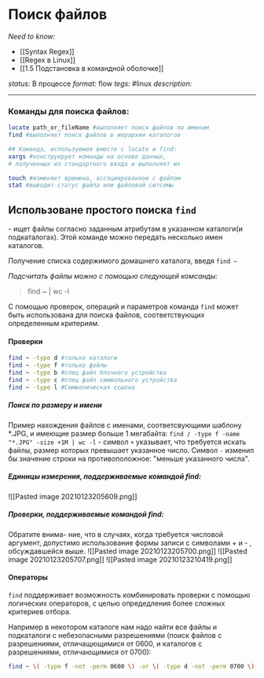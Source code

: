 # Поиск файлов
*Need to know:* 
- [[Syntax Regex]] 
- [[Regex в Linux]]
- [[1.5 Подстановка в командной оболочке]]

*status:* В процессе
*format:* flow
*tegs:* #linux
*description:*

---
### Команды для поиска файлов:
```bash
locate path_or_fileName #выполняет поиск файлов по именам
find #выполняет поиск файлов в иерархии каталогов

## Команда, используемая вместе с locate и find:
xargs #конструирует команды на основе данных, 
# полученных из стандартного ввода и выполняет их

touch #изменяет времена, ассоциированное с файлом
stat #выводит статус файла или файловой ситсемы
```

## Использоване простого поиска `find`
\- ищет файлы согласно заданным атрибутам в указанном каталоги(и подкаталогах). Этой команде можно передать несколько имен каталогов.

Получение списка содержимого домашнего каталога, введя `find ~`

*Подсчитать файлы можно с помощью следующей комсанды:*
>find ~ | wc -l

С помощью проверок, операций и параметров команда `find` может быть использована для поиска файлов, соответствующих определенным критериям.
#### Проверки
```bash
find ~ -type d #только каталоги
find ~ -type f #только файлы
find ~ -type b #спец файл блочного устройства
find ~ -type c #спец файл символьного устройства
find ~ -type l #Символическая ссылка
```

##### Поиск по размеру и имени
Пример нахождения файлов с именами, соответсвующими шаблону \*.JPG, и имеющие размер больше 1 мегабайта:
`find / -type f -name "*.JPG" -size +1M | wc -l`
\- символ `+` указывает, что требуется искать файлы, размер которых превышает указанное число. Символ `-` изменил бы значение строки на противоположное: "меньше указанного числа".

##### Единицы измерения, поддерживаемые командой find:
![[Pasted image 20210123205609.png]]

##### Проверки, поддерживаемые командой find:
Обратите внима-
ние, что в случаях, когда требуется числовой аргумент, допустимо использование формы записи с символами + и - , обсуждавшейся выше.
![[Pasted image 20210123205700.png]] ![[Pasted image 20210123205707.png]] ![[Pasted image 20210123210419.png]]

#### Операторы
`find` поддерживает возможность комбинировать проверки с помощью логических операторов, с целью опредедления более сложных критериев отбора.

Например в некотором каталоге нам надо найти все файлы и подкаталоги с небезопасными разрешениями (поиск файлов с разрешениями, отличащющимися от 0600, и каталогов с разрешениями, отличающимися от 0700):
```bash
find ~ \( -type f -not -perm 0600 \) -or \( -type d -not -perm 0700 \)